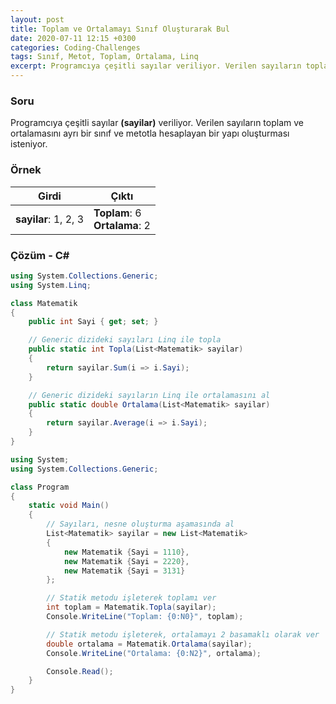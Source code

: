 ```yaml
---
layout: post
title: Toplam ve Ortalamayı Sınıf Oluşturarak Bul
date: 2020-07-11 12:15 +0300
categories: Coding-Challenges
tags: Sınıf, Metot, Toplam, Ortalama, Linq
excerpt: Programcıya çeşitli sayılar veriliyor. Verilen sayıların toplam ve ortalamasını ayrı bir sınıf ve metotla hesaplayan bir yapı oluşturması isteniyor...
---
```

### Soru
Programcıya çeşitli sayılar **(sayilar)** veriliyor. Verilen sayıların toplam ve ortalamasını ayrı bir sınıf ve metotla hesaplayan bir yapı oluşturması isteniyor.

### Örnek

| Girdi                | Çıktı                               |
|----------------------|-------------------------------------|
| **sayilar**: 1, 2, 3 | **Toplam**:  6 <br> **Ortalama**: 2 |

### Çözüm - C#
```csharp
using System.Collections.Generic;
using System.Linq;

class Matematik
{
    public int Sayi { get; set; }

    // Generic dizideki sayıları Linq ile topla
    public static int Topla(List<Matematik> sayilar)
    {
        return sayilar.Sum(i => i.Sayi);
    }

    // Generic dizideki sayıların Linq ile ortalamasını al
    public static double Ortalama(List<Matematik> sayilar)
    {
        return sayilar.Average(i => i.Sayi);
    }
}
```
<div id="ara"></div>

```csharp
using System;
using System.Collections.Generic;

class Program
{
    static void Main()
    {
        // Sayıları, nesne oluşturma aşamasında al
        List<Matematik> sayilar = new List<Matematik>
        {
            new Matematik {Sayi = 1110},
            new Matematik {Sayi = 2220},
            new Matematik {Sayi = 3131}
        };

        // Statik metodu işleterek toplamı ver
        int toplam = Matematik.Topla(sayilar);
        Console.WriteLine("Toplam: {0:N0}", toplam);

        // Statik metodu işleterek, ortalamayı 2 basamaklı olarak ver
        double ortalama = Matematik.Ortalama(sayilar);
        Console.WriteLine("Ortalama: {0:N2}", ortalama);

        Console.Read();
    }
}
```